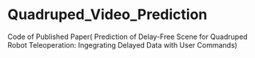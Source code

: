 # Quadruped_Video_Prediction
Code of Published Paper( Prediction of Delay-Free Scene for Quadruped Robot Teleoperation: Ingegrating Delayed Data with User Commands)
